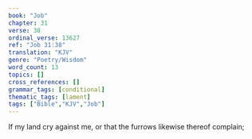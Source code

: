 ```yaml
---
book: "Job"
chapter: 31
verse: 38
ordinal_verse: 13627
ref: "Job 31:38"
translation: "KJV"
genre: "Poetry/Wisdom"
word_count: 13
topics: []
cross_references: []
grammar_tags: [conditional]
thematic_tags: [lament]
tags: ["Bible","KJV","Job"]
---
```

If my land cry against me, or that the furrows likewise thereof complain;
